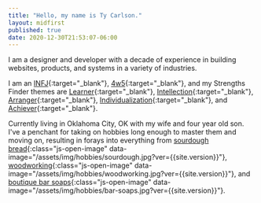 ```yaml
---
title: "Hello, my name is Ty Carlson."
layout: midfirst
published: true
date: 2020-12-30T21:53:07-06:00
---
```


I am a designer and developer with a decade of experience in building websites, products,
and systems in a variety of industries.

I am an [INFJ](https://www.16personalities.com/infj-personality){:target="_blank"},
[4w5](https://intuitive-enneagram.com/2018/08/21/type-4-with-5-wing/){:target="_blank"}, and my
Strengths Finder themes are
[Learner](https://www.gallup.com/cliftonstrengths/en/252293/learner-theme.aspx){:target="_blank"},
[Intellection](https://www.gallup.com/cliftonstrengths/en/252284/intellection-theme.aspx){:target="_blank"},
[Arranger](https://www.gallup.com/cliftonstrengths/en/252161/arranger-theme.aspx){:target="_blank"},
[Individualization](https://www.gallup.com/cliftonstrengths/en/252272/individualization-theme.aspx){:target="_blank"},
and [Achiever](https://www.gallup.com/cliftonstrengths/en/252134/achiever-theme.aspx){:target="_blank"}.

Currently living in Oklahoma City, OK with my wife and four year old son. I've a penchant for taking on
hobbies long enough to master them and moving on, resulting in forays into everything from
[sourdough bread](#){:class="js-open-image" data-image="/assets/img/hobbies/sourdough.jpg?ver={{site.version}}"},
[woodworking](#){:class="js-open-image" data-image="/assets/img/hobbies/woodworking.jpg?ver={{site.version}}"}, and
[boutique bar soaps](#){:class="js-open-image" data-image="/assets/img/hobbies/bar-soaps.jpg?ver={{site.version}}"}.

<div class="js-image-holder"></div>
